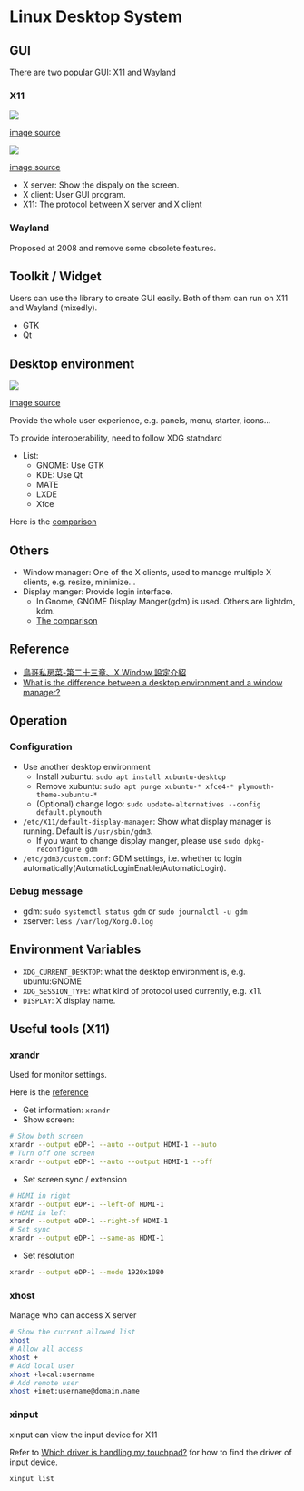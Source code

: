 # Linux Desktop System

## GUI

There are two popular GUI: X11 and Wayland

### X11

![](https://www.cv.nrao.edu/~pmurphy/Talks/gnome/gnome-fig1.png)

[image source](https://www.cv.nrao.edu/~pmurphy/Talks/gnome/allparts.shtml)

![](https://i.stack.imgur.com/MAB7Y.png)

[image source](https://qastack.cn/unix/345344/difference-between-xorg-and-gnome-kde-xfce)

* X server: Show the dispaly on the screen.
* X client: User GUI program.
* X11: The protocol between X server and X client

### Wayland

Proposed at 2008 and remove some obsolete features.

## Toolkit / Widget

Users can use the library to create GUI easily.
Both of them can run on X11 and Wayland (mixedly).

* GTK
* Qt

## Desktop environment

![](https://www.cv.nrao.edu/~pmurphy/Talks/gnome/gnome-fig2.png)

[image source](https://www.cv.nrao.edu/~pmurphy/Talks/gnome/allparts.shtml)

Provide the whole user experience, e.g. panels, menu, starter, icons...

To provide interoperability, need to follow XDG statndard

* List:
  * GNOME: Use GTK
  * KDE: Use Qt
  * MATE
  * LXDE
  * Xfce

Here is the [comparison](https://www.eet-china.com/mp/a10976.html)

## Others

* Window manager: One of the X clients, used to manage multiple X clients, e.g. resize, minimize...
* Display manger: Provide login interface.
  * In Gnome, GNOME Display Manger(gdm) is used. Others are lightdm, kdm.
  * [The comparison](https://askubuntu.com/questions/829108/what-is-gdm3-kdm-lightdm-how-to-install-and-remove-them)

## Reference

* [鳥哥私房菜-第二十三章、X Window 設定介紹](http://linux.vbird.org/linux_basic/0590xwindow.php)
* [What is the difference between a desktop environment and a window manager?](https://askubuntu.com/questions/18078/what-is-the-difference-between-a-desktop-environment-and-a-window-manager)

## Operation

### Configuration

* Use another desktop environment
  * Install xubuntu: `sudo apt install xubuntu-desktop`
  * Remove xubuntu: `sudo apt purge xubuntu-* xfce4-* plymouth-theme-xubuntu-*`
  * (Optional) change logo: `sudo update-alternatives --config default.plymouth`
* `/etc/X11/default-display-manager`: Show what display manager is running. Default is `/usr/sbin/gdm3`.
  * If you want to change display manger, please use `sudo dpkg-reconfigure gdm`
* `/etc/gdm3/custom.conf`: GDM settings, i.e. whether to login automatically(AutomaticLoginEnable/AutomaticLogin).

### Debug message

* gdm: `sudo systemctl status gdm` or `sudo journalctl -u gdm`
* xserver: `less /var/log/Xorg.0.log`

## Environment Variables

* `XDG_CURRENT_DESKTOP`: what the desktop environment is, e.g. ubuntu:GNOME
* `XDG_SESSION_TYPE`: what kind of protocol used currently, e.g. x11.
* `DISPLAY`: X display name.

## Useful tools (X11)

### xrandr

Used for monitor settings.

Here is the [reference](https://clay-atlas.com/blog/2020/10/23/linux-cn-xrandr-adjust-resolution-screen-settings/)

* Get information: `xrandr`
* Show screen:

```bash
# Show both screen
xrandr --output eDP-1 --auto --output HDMI-1 --auto
# Turn off one screen
xrandr --output eDP-1 --auto --output HDMI-1 --off
```

* Set screen sync / extension

```bash
# HDMI in right
xrandr --output eDP-1 --left-of HDMI-1
# HDMI in left
xrandr --output eDP-1 --right-of HDMI-1
# Set sync
xrandr --output eDP-1 --same-as HDMI-1
```

* Set resolution

```bash
xrandr --output eDP-1 --mode 1920x1080
```

### xhost

Manage who can access X server

```bash
# Show the current allowed list
xhost
# Allow all access
xhost +
# Add local user
xhost +local:username
# Add remote user
xhost +inet:username@domain.name
```

### xinput

xinput can view the input device for X11

Refer to [Which driver is handling my touchpad?](https://unix.stackexchange.com/questions/131432/which-driver-is-handling-my-touchpad) for how to find the driver of input device.

```bash
xinput list
```
